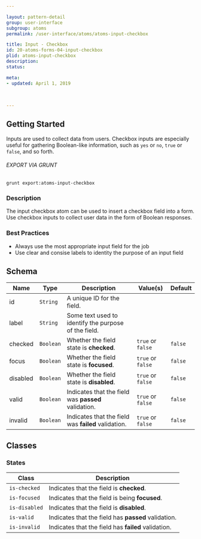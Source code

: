 ```yaml
---

layout: pattern-detail
group: user-interface
subgroup: atoms
permalink: /user-interface/atoms/atoms-input-checkbox

title: Input - Checkbox
id: 20-atoms-forms-04-input-checkbox
plid: atoms-input-checkbox
description: 
status: 

meta:
- updated: April 1, 2019
  
  
  
---
```



## Getting Started

Inputs are used to collect data from users. Checkbox inputs are especially useful for gathering Boolean-like information, such as `yes` or `no`, `true` or `false`, and so forth.

###### EXPORT VIA GRUNT

```
grunt export:atoms-input-checkbox
```


### Description

The input checkbox atom can be used to insert a checkbox field into a form. Use checkbox inputs to collect user data in the form of Boolean responses.


### Best Practices

- Always use the most appropriate input field for the job
- Use clear and consise labels to identity the purpose of an input field


## Schema

| Name        | Type      | Description                                           | Value(s)            | Default   |
|-------------|-----------|-------------------------------------------------------|---------------------|-----------|
| id          | `String`  | A unique ID for the field.                            |                     |           |
| label       | `String`  | Some text used to identify the purpose of the field.  |                     |           |
| checked     | `Boolean` | Whether the field state is **checked**.               | `true` or `false`   | `false`   |
| focus       | `Boolean` | Whether the field state is **focused**.               | `true` or `false`   | `false`   |
| disabled    | `Boolean` | Whether the field state is **disabled**.              | `true` or `false`   | `false`   |
| valid       | `Boolean` | Indicates that the field was **passed** validation.   | `true` or `false`   | `false`   |
| invalid     | `Boolean` | Indicates that the field was **failed** validation.   | `true` or `false`   | `false`   |


## Classes

### States

| Class             | Description                                                           |
|-------------------|-----------------------------------------------------------------------|
| `is-checked`      | Indicates that the field is **checked**.                              |
| `is-focused`      | Indicates that the field is being **focused**.                        |
| `is-disabled`     | Indicates that the field is **disabled**.                             |
| `is-valid`        | Indicates that the field has **passed** validation.                   |
| `is-invalid`      | Indicates that the field has **failed** validation.                   |
